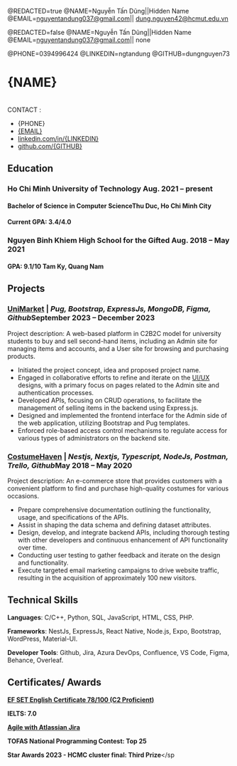 
@REDACTED=true
@NAME=Nguyễn Tấn Dũng||Hidden Name
@EMAIL=nguyentandung037@gmail.com|| dung.nguyen42@hcmut.edu.vn

@REDACTED=false
@NAME=Nguyễn Tấn Dũng||Hidden Name
@EMAIL=nguyentandung037@gmail.com|| none

@PHONE=0394996424
@LINKEDIN=ngtandung
@GITHUB=dungnguyen73

# {NAME} 
<br/>
<span class=""> <h>CONTACT :</h3> </span>
<div class="section headerInfo">

- {PHONE}
- [{EMAIL}](mailto:{EMAIL})
- [linkedin.com/in/{LINKEDIN}](https://linkedin.com/in/{LINKEDIN})
- [github.com/{GITHUB}](https://github.com/{GITHUB})

</div>

## Education


### Ho Chi Minh University of Technology <span class="spacer"></span><span class="normal">Aug. 2021 &ndash; present</span>

<!-- optionally include GPA if >=3.7 -->
<!-- Generally, don't include coursework. If you do, only if you're a student & if they're upper level courses. -->

#### Bachelor of Science in Computer Science<span class="spacer"></span>Thu Duc, Ho Chi Minh City
#### Current GPA: 3.4/4.0 

### Nguyen Binh Khiem High School for the Gifted <span class="spacer"></span><span class="normal">Aug. 2018 &ndash; May 2021</span> 
#### <span>GPA: 9.1/10 </span> <span class="spacer"></span>Tam Ky, Quang Nam

#### 

<!-- ## Experience -->
<!-- 
### Undergraduate Research Assistant <span class="spacer"></span><span class="normal"> Jul 2021 &ndash; Present </span>

#### Texas A&M University <span class="spacer"></span> College Station, TX

- Developed a REST API using FastAPI and PostgreSQL to store data from learning management systems
- Developed a full-stack web application using Flask, React, PostgreSQL and Docker to analyze GitHub data
- Explored ways to visualize GitHub collaboration in a classroom setting

### Information Technology Support Specialist<span class="spacer"></span><span class="normal"> Sep. 2018 &ndash; Present </span>

#### Southwestern University <span class="spacer"></span> Georgetown, TX

- Communicate with managers to set up campus computers used on campus
- Assess and troubleshoot computer problems brought by students, faculty and staff
- Maintain upkeep of computers, classroom equipment, and 200 printers across campus

### Artificial Intelligence Research Assistant<span class="spacer"></span><span class="normal"> May 2019 &ndash; July 2019 </span>
#### Southwestern University <span class="spacer"></span> Georgetown, TX

- Explored methods to generate video game dungeons based off of The Legend of Zelda
- Developed a game in Java to test the generated dungeons
- Contributed **50K+** lines of code to an established codebase via Git
- Conducted a human subject study to determine which video game dungeon generation technique is enjoyable
- Wrote an 8-page paper and gave multiple presentations on-campus
- Presented virtually to the World Conference on Computational Intelligence -->

<!-- Older resume bits can be commented out so that you can keep the info without deleting it -->

<!-- ### Information Technology Support Specialist<span class="spacer"></span><span class="normal"> Sep. 2018 &ndash; Present </span>

### Artificial Intelligence Research Assistant<span class="spacer"></span><span class="normal"> May 2019 &ndash; July 2019 </span> -->

## Projects
### [UniMarket](https://github.com/dungnguyen73/UniMarketWeb)<span class="tech-stack">&nbsp;| *Pug, Bootstrap, ExpressJs, MongoDB, Figma, Github*</span><span class="spacer"></span><span class="normal">September 2023 &ndash; December 2023</span>
Project description: A web-based platform in C2B2C model for university students to buy and sell second-hand items, including an Admin site for managing items and accounts, and a User site for browsing and purchasing products.
- Initiated the project concept, idea and proposed project name.
- Engaged in collaborative efforts to refine and iterate on the [UI/UX](https://www.figma.com/file/CPP2YygZSJOSajKSPqdjS9/UniMarket?type=design&node-id=1378%3A1757&mode=design&t=L8A9Oh5zCBL2RbvH-1) designs, with a primary focus on pages related to the Admin site and authentication processes. 
- Developed APIs, focusing on CRUD operations, to facilitate the management of selling items in the backend using Express.js.
-  Designed and implemented the frontend interface for the Admin side of the web application, utilizing Bootstrap and Pug templates.
- Enforced role-based access control mechanisms to regulate access for various types of administrators on the backend site.



### [CostumeHaven](https://costumehaven.vercel.app/)<span class="tech-stack">&nbsp;| *Nestjs, Nextjs, Typescript, NodeJs, Postman, Trello, Github*</span><span class="spacer"></span><span class="normal">May 2018 &ndash; May 2020</span>

Project description:  An e-commerce store that provides customers with a convenient platform to find and purchase high-quality costumes for various occasions.
- Prepare comprehensive documentation outlining the functionality, usage, and specifications of the APIs.
- Assist in shaping the data schema and defining dataset attributes.
- Design, develop, and integrate backend APIs, including thorough testing with other developers and continuous enhancement of API functionality over time.
- Conducting user testing to gather feedback and iterate on the design and functionality.
- Execute targeted email marketing campaigns to drive website traffic, resulting in the acquisition of approximately 100 new visitors.

## Technical Skills

<span class="indent"></span>**Languages**: C/C++, Python, SQL, JavaScript, HTML, CSS, PHP.

<span class="indent"></span>**Frameworks**:  NestJs, ExpressJs, React Native, Node.js, Expo, Bootstrap, WordPress, Material-UI.

<span class="indent"></span>**Developer Tools**: Github, Jira, Azura DevOps, Confluence, VS Code, Figma, Behance, Overleaf.


## Certificates/ Awards
<div class = "cef">

<span class="indent">**[EF SET English Certificate 78/100 (C2 Proficient)](https://cert.efset.org/mHyKBX)**</span>

<span class="indent">**IELTS: 7.0**</span>


<span class="indent">**[Agile with Atlassian Jira](https://www.coursera.org/account/accomplishments/certificate/SFXB36C4577E)**</span>



<span class="indent">**TOFAS National Programming Contest: Top 25**</span>

<span class="indent">**Star Awards 2023 - HCMC cluster final: Third Prize**</sp
